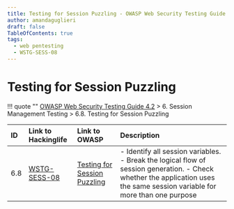 ```yaml
---
title: Testing for Session Puzzling - OWASP Web Security Testing Guide 
author: amandaguglieri
draft: false
TableOfContents: true
tags:
  - web pentesting
  - WSTG-SESS-08
---
```

# Testing for Session Puzzling

!!! quote ""
	[OWASP Web Security Testing Guide 4.2](index.md) > 6. Session Management Testing > 6.8. Testing for Session Puzzling

|ID|Link to Hackinglife|Link to OWASP|Description|
|:---|:---|:---|:---|
|6.8|[WSTG-SESS-08](WSTG-SESS-08.md)|[Testing for Session Puzzling](https://owasp.org/www-project-web-security-testing-guide/latest/4-Web_Application_Security_Testing/06-Session_Management_Testing/08-Testing_for_Session_Puzzling)|- Identify all session variables.  - Break the logical flow of session generation.  - Check whether the application uses the same session variable for more than one purpose|

